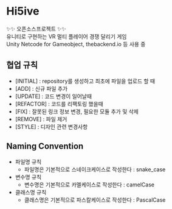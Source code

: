 # Hi5ive
 ✨✨ 오픈소스프로젝트 ✨✨ <br>
 유니티로 구현하는 VR 멀티 플레이어 경쟁 달리기 게임 <br>
 Unity Netcode for Gameobject, thebackend.io 등 사용 중

## 협업 규칙
- [INITIAL] : repository를 생성하고 최초에 파일을 업로드 할 때
- [ADD] : 신규 파일 추가
- [UPDATE] : 코드 변경이 일어날때
- [REFACTOR] : 코드를 리팩토링 했을때
- [FIX] : 잘못된 링크 정보 변경, 필요한 모듈 추가 및 삭제
- [REMOVE] : 파일 제거
- [STYLE] : 디자인 관련 변경사항

## Naming Convention
- 파일명 규칙
  - 파일명은 기본적으로 스네이크케이스로 작성한다 : snake_case
- 변수명 규칙
  - 변수명은 기본적으로 카멜케이스로 작성한다 : camelCase
- 클래스명 규칙
  - 클래스명은 기본적으로 파스칼케이스로 작성한다 : PascalCase
